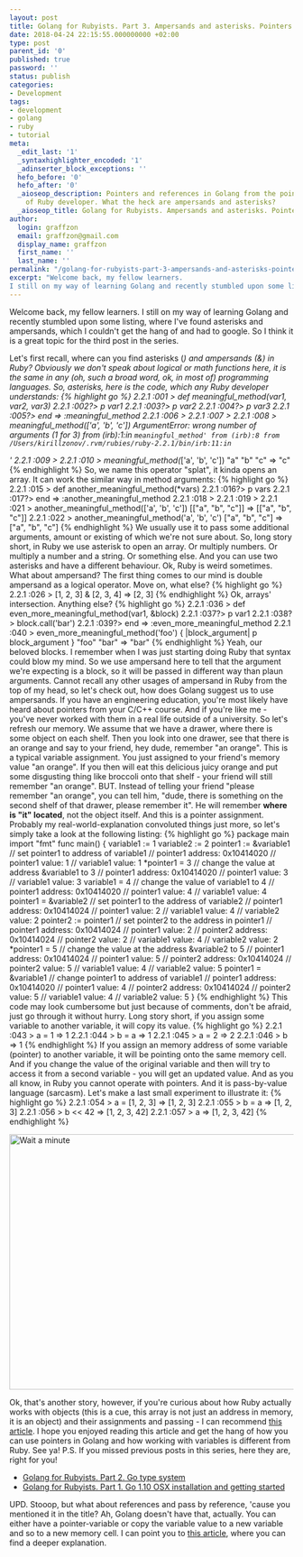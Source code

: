 ```yaml
---
layout: post
title: Golang for Rubyists. Part 3. Ampersands and asterisks. Pointers and references.
date: 2018-04-24 22:15:55.000000000 +02:00
type: post
parent_id: '0'
published: true
password: ''
status: publish
categories:
- Development
tags:
- development
- golang
- ruby
- tutorial
meta:
  _edit_last: '1'
  _syntaxhighlighter_encoded: '1'
  _adinserter_block_exceptions: ''
  hefo_before: '0'
  hefo_after: '0'
  _aioseop_description: Pointers and references in Golang from the point of perspective
    of Ruby developer. What the heck are ampersands and asterisks?
  _aioseop_title: Golang for Rubyists. Ampersands and asterisks. Pointers and references.
author:
  login: graffzon
  email: graffzon@gmail.com
  display_name: graffzon
  first_name: ''
  last_name: ''
permalink: "/golang-for-rubyists-part-3-ampersands-and-asterisks-pointers-and-references/"
excerpt: "Welcome back, my fellow learners.
I still on my way of learning Golang and recently stumbled upon some listing, where I’ve found asterisks and ampersands, which I couldn’t get the hang of and had to google. So I think it is a great topic for the third post in the series."
---
```


Welcome back, my fellow learners.
I still on my way of learning Golang and recently stumbled upon some listing, where I've found asterisks and ampersands, which I couldn't get the hang of and had to google. So I think it is a great topic for the third post in the series.
<!--more-->
Let's first recall, where can you find asterisks (*) and ampersands (&) in Ruby? Obviously we don't speak about logical or math functions here, it is the same in any (oh, such a broad word, ok, in most of) programming languages. So, asterisks, here is the code, which any Ruby developer understands:
{% highlight go %}
2.2.1 :001 > def meaningful_method(var1, var2, var3)
2.2.1 :002?>   p var1
2.2.1 :003?>   p var2
2.2.1 :004?>   p var3
2.2.1 :005?>   end
 => :meaningful_method
2.2.1 :006 >
2.2.1 :007 >
2.2.1 :008 >   meaningful_method(['a', 'b', 'c'])
ArgumentError: wrong number of arguments (1 for 3)
	from (irb):1:in `meaningful_method'
	from (irb):8
	from /Users/kirillzonov/.rvm/rubies/ruby-2.2.1/bin/irb:11:in `<main>'
2.2.1 :009 >
2.2.1 :010 >   meaningful_method(*['a', 'b', 'c'])
"a"
"b"
"c"
 => "c"
{% endhighlight %}
So, we name this operator "splat", it kinda opens an array. It can work the similar way in method arguments:
{% highlight go %}
2.2.1 :015 >   def another_meaningful_method(*vars)
2.2.1 :016?>     p vars
2.2.1 :017?>   end
 => :another_meaningful_method
2.2.1 :018 >
2.2.1 :019 >
2.2.1 :021 > another_meaningful_method(['a', 'b', 'c'])
[["a", "b", "c"]]
 => [["a", "b", "c"]]
2.2.1 :022 > another_meaningful_method('a', 'b', 'c')
["a", "b", "c"]
 => ["a", "b", "c"]
{% endhighlight %}
We usually use it to pass some additional arguments, amount or existing of which we're not sure about. So, long story short, in Ruby we use asterisk to open an array. Or multiply numbers. Or multiply a number and a string. Or something else. And you can use two asterisks and have a different behaviour. Ok, Ruby is weird sometimes. What about ampersand?
The first thing comes to our mind is double ampersand as a logical operator. Move on, what else?
{% highlight go %}
2.2.1 :026 > [1, 2, 3] & [2, 3, 4]
 => [2, 3]
{% endhighlight %}
Ok, arrays' intersection. Anything else?
{% highlight go %}
2.2.1 :036 >   def even_more_meaningful_method(var1, &block)
2.2.1 :037?>     p var1
2.2.1 :038?>     block.call('bar')
2.2.1 :039?>   end
 => :even_more_meaningful_method
2.2.1 :040 > even_more_meaningful_method('foo') { |block_argument| p block_argument }
"foo"
"bar"
 => "bar"
{% endhighlight %}
Yeah, our beloved blocks. I remember when I was just starting doing Ruby that syntax could blow my mind. So we use ampersand here to tell that the argument we're expecting is a block, so it will be passed in different way than plaun arguments. Cannot recall any other usages of ampersand in Ruby from the top of my head, so let's check out, how does Golang suggest us to use ampersands.
If you have an engineering education, you're most likely have heard about pointers from your C/C++ course. And if you're like me - you've never worked with them in a real life outside of a university. So let's refresh our memory.
We assume that we have a drawer, where there is some object on each shelf. Then you look into one drawer, see that there is an orange and say to your friend, hey dude, remember "an orange". This is a typical variable assignment. You just assigned to your friend's memory value "an orange". If you then will eat this delicious juicy orange and put some disgusting thing like broccoli onto that shelf - your friend will still remember "an orange". BUT. Instead of telling your friend "please remember "an orange", you can tell him, "dude, there is something on the second shelf of that drawer, please remember it". He will remember <b>where is "it" located</b>, not the object itself. And this is a pointer assignment. Probably my real-world-explanation convoluted things just more, so let's simply take a look at the following listing:
{% highlight go %}
package main
import "fmt"
func main() {
	variable1 := 1
	variable2 := 2
	pointer1 := &variable1
	// set pointer1 to address of variable1
	// pointer1 address: 0x10414020
	// pointer1 value:   1
	// variable1 value:  1
	*pointer1 = 3
	// change the value at address &variable1 to 3
	// pointer1 address: 0x10414020
	// pointer1 value:   3
	// variable1 value:  3
	variable1 = 4
	// change the value of variable1 to 4
	// pointer1 address: 0x10414020
	// pointer1 value:   4
	// variable1 value:  4
	pointer1 = &variable2
	// set pointer1 to the address of variable2
	// pointer1 address: 0x10414024
	// pointer1 value:   2
	// variable1 value:  4
	// variable2 value:  2
	pointer2 := pointer1
	// set pointer2 to the address in pointer1
	// pointer1 address:  0x10414024
	// pointer1 value:    2
	// pointer2 address: 0x10414024
	// pointer2 value:   2
	// variable1 value:  4
	// variable2 value:  2
	*pointer1 = 5
	// change the value at the address &variable2 to 5
	// pointer1 address:  0x10414024
	// pointer1 value:    5
	// pointer2 address: 0x10414024
	// pointer2 value:   5
	// variable1 value:  4
	// variable2 value:  5
	pointer1 = &variable1
	// change pointer1 to address of variable1
	// pointer1 address:  0x10414020
	// pointer1 value:    4
	// pointer2 address: 0x10414024
	// pointer2 value:   5
	// variable1 value:  4
	// variable2 value:  5
}
{% endhighlight %}
This code may look cumbersome but just because of comments, don't be afraid, just go through it without hurry.
Long story short, if you assign some variable to another variable, it will copy its value.
{% highlight go %}
2.2.1 :043 >   a = 1
 => 1
2.2.1 :044 > b = a
 => 1
2.2.1 :045 > a = 2
 => 2
2.2.1 :046 > b
 => 1
{% endhighlight %}
If you assign an memory address of some variable (pointer) to another variable, it will be pointing onto the same memory cell. And if you change the value of the original variable and then will try to access it from a second variable - you will get an updated value.
And as you all know, in Ruby you cannot operate with pointers. And it is pass-by-value language (sarcasm). Let's make a last small experiment to illustrate it:
{% highlight go %}
2.2.1 :054 >   a = [1, 2, 3]
 => [1, 2, 3]
2.2.1 :055 > b = a
 => [1, 2, 3]
2.2.1 :056 > b << 42
 => [1, 2, 3, 42]
2.2.1 :057 > a
 => [1, 2, 3, 42]
{% endhighlight %}

<img class="size-large" src="{{ site.baseurl }}/assets/2018/04/85afd1ebc17194788d7581af4cf1a29f7dfc7b08b922f50dbc67bd64f08fa370.jpg" alt="Wait a minute" width="604" height="453" />

Ok, that's another story, however, if you're curious about how Ruby actually works with objects (this is a cue, this array is not just an address in memory, it is an object) and their assignments and passing - I can recommend <a href="https://robertheaton.com/2014/07/22/is-ruby-pass-by-reference-or-pass-by-value/" target="_blank" rel="noopener">this article</a>.
I hope you enjoyed reading this article and get the hang of how you can use pointers in Golang and how working with variables is different from Ruby. See ya!
P.S. If you missed previous posts in this series, here they are, right for you!
<ul>
<li><a href="http://zonov.me/golang-for-rubyists-part-2-go-type-system/" target="_blank" rel="noopener">Golang for Rubyists. Part 2. Go type system</a></li>
<li><a href="http://zonov.me/golang-osx-installation-and-getting-started/" target="_blank" rel="noopener">Golang for Rubyists. Part 1. Go 1.10 OSX installation and getting started</a></li>
</ul>
UPD. Stooop, but what about references and pass by reference, 'cause you mentioned it in the title? Ah, Golang doesn't have that, actually. You can either have a pointer-variable or copy the variable value to a new variable and so to a new memory cell. I can point you to <a href="https://dave.cheney.net/2017/04/29/there-is-no-pass-by-reference-in-go" target="_blank" rel="noopener">this article</a>, where you can find a deeper explanation.		
